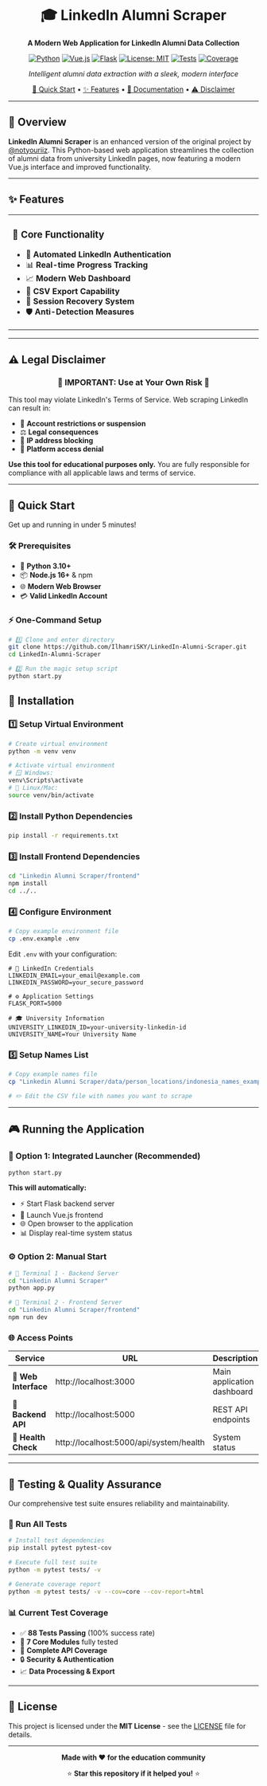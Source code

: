 <div align="center">

# 🎓 LinkedIn Alumni Scraper

**A Modern Web Application for LinkedIn Alumni Data Collection**

[![Python](https://img.shields.io/badge/Python-3.10+-blue.svg)](https://python.org)
[![Vue.js](https://img.shields.io/badge/Vue.js-3.0+-green.svg)](https://vuejs.org)
[![Flask](https://img.shields.io/badge/Flask-3.0+-red.svg)](https://flask.palletsprojects.com)
[![License: MIT](https://img.shields.io/badge/License-MIT-yellow.svg)](./LICENSE)
[![Tests](https://img.shields.io/badge/Tests-88%20Passing-brightgreen.svg)](#-testing--quality-assurance)
[![Coverage](https://img.shields.io/badge/Coverage-100%25-success.svg)](#-testing--quality-assurance)

*Intelligent alumni data extraction with a sleek, modern interface*

[🚀 Quick Start](#-quick-start) • [✨ Features](#-features) • [📖 Documentation](#-installation) • [⚠️ Disclaimer](#%EF%B8%8F-legal-disclaimer)

---

</div>

## 🌟 Overview

**LinkedIn Alumni Scraper** is an enhanced version of the original project by [@notyouriiz](https://github.com/notyouriiz/Linkedin_Scraper). This Python-based web application streamlines the collection of alumni data from university LinkedIn pages, now featuring a modern Vue.js interface and improved functionality.

---

## ✨ Features

<table>
<tr>
<td width="50%">

### 🔧 Core Functionality
- 🤖 **Automated LinkedIn Authentication**
- 📊 **Real-time Progress Tracking**  
- 📈 **Modern Web Dashboard**
- 💾 **CSV Export Capability**
- 🔄 **Session Recovery System**
- 🛡️ **Anti-Detection Measures**

</td>
</tr>
</table>

---

## ⚠️ Legal Disclaimer

<div align="center">

### 🚨 **IMPORTANT: Use at Your Own Risk** 🚨

</div>

This tool may violate LinkedIn's Terms of Service. Web scraping LinkedIn can result in:

- 🚫 **Account restrictions or suspension**
- ⚖️ **Legal consequences**
- 🛑 **IP address blocking**
- 📵 **Platform access denial**

**Use this tool for educational purposes only.** You are fully responsible for compliance with all applicable laws and terms of service.

---

## 🚀 Quick Start

Get up and running in under 5 minutes!

### 🛠️ Prerequisites

- 🐍 **Python 3.10+** 
- 📦 **Node.js 16+** & npm
- 🌐 **Modern Web Browser**
- 💳 **Valid LinkedIn Account**

### ⚡ One-Command Setup

```bash
# 1️⃣ Clone and enter directory
git clone https://github.com/IlhamriSKY/LinkedIn-Alumni-Scraper.git
cd LinkedIn-Alumni-Scraper

# 2️⃣ Run the magic setup script
python start.py
```

## 📖 Installation

### 1️⃣ Setup Virtual Environment

```bash
# Create virtual environment
python -m venv venv

# Activate virtual environment
# 🪟 Windows:
venv\Scripts\activate
# 🐧 Linux/Mac:
source venv/bin/activate
```

### 2️⃣ Install Python Dependencies

```bash
pip install -r requirements.txt
```

### 3️⃣ Install Frontend Dependencies

```bash
cd "Linkedin Alumni Scraper/frontend"
npm install
cd ../..
```

### 4️⃣ Configure Environment

```bash
# Copy example environment file
cp .env.example .env
```

Edit `.env` with your configuration:
```env
# 🔐 LinkedIn Credentials
LINKEDIN_EMAIL=your_email@example.com
LINKEDIN_PASSWORD=your_secure_password

# ⚙️ Application Settings  
FLASK_PORT=5000     

# 🎓 University Information
UNIVERSITY_LINKEDIN_ID=your-university-linkedin-id
UNIVERSITY_NAME=Your University Name
```

### 5️⃣ Setup Names List

```bash
# Copy example names file
cp "Linkedin Alumni Scraper/data/person_locations/indonesia_names_example.csv" "Linkedin Alumni Scraper/data/person_locations/indonesia_names.csv"

# ✏️ Edit the CSV file with names you want to scrape
```

---

## 🎮 Running the Application

### 🚀 Option 1: Integrated Launcher (Recommended)

```bash
python start.py
```

**This will automatically:**
- ⚡ Start Flask backend server
- 🎨 Launch Vue.js frontend  
- 🌐 Open browser to the application
- 📊 Display real-time system status

### ⚙️ Option 2: Manual Start

```bash
# 🔧 Terminal 1 - Backend Server
cd "Linkedin Alumni Scraper"
python app.py

# 🎨 Terminal 2 - Frontend Server  
cd "Linkedin Alumni Scraper/frontend"
npm run dev
```

### 🌐 Access Points

| Service | URL | Description |
|---------|-----|-------------|
| 🎨 **Web Interface** | http://localhost:3000 | Main application dashboard |
| 🔧 **Backend API** | http://localhost:5000 | REST API endpoints |
| 💊 **Health Check** | http://localhost:5000/api/system/health | System status |

---

## 🧪 Testing & Quality Assurance

Our comprehensive test suite ensures reliability and maintainability.

### 🎯 Run All Tests

```bash
# Install test dependencies
pip install pytest pytest-cov

# Execute full test suite
python -m pytest tests/ -v

# Generate coverage report  
python -m pytest tests/ -v --cov=core --cov-report=html
```

### 📊 Current Test Coverage

- ✅ **88 Tests Passing** (100% success rate)
- 🎯 **7 Core Modules** fully tested
- 🧪 **Complete API Coverage**
- 🔒 **Security & Authentication**
- 📈 **Data Processing & Export**

---

## 📜 License

This project is licensed under the **MIT License** - see the [LICENSE](./LICENSE) file for details.

---

<div align="center">

**Made with ❤️ for the education community**

⭐ **Star this repository if it helped you!** ⭐

</div>
